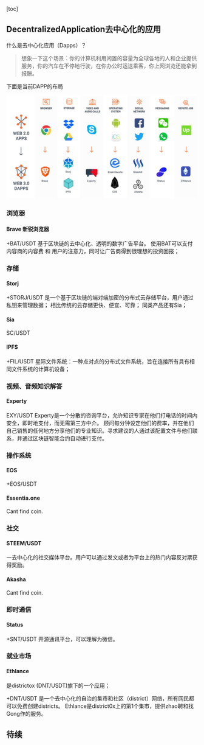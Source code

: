 [toc]

## DecentralizedApplication去中心化的应用
什么是去中心化应用（Dapps）？
> 想象一下这个场景：你的计算机利用闲置的容量为全球各地的人和企业提供服务，你的汽车在不停地行驶，在你办公时运送乘客，你上网浏览还能拿到报酬。

下面是当前DAPP的布局

![](img/btc-category.png)

### 浏览器
#### Brave 新锐浏览器
+BAT/USDT
基于区块链的去中心化、透明的数字广告平台。
使用BAT可以支付内容商的内容费 和 用户的注意力，同时让广告商得到很理想的投资回报；

### 存储
#### Storj
+STORJ/USDT
是一个基于区块链的端对端加密的分布式云存储平台，用户通过私钥来管理数据；
相比传统的云存储更快、便宜、可靠；
同类产品还有Sia；

#### Sia
SC/USDT


#### IPFS
+FIL/USDT
星际文件系统：一种点对点的分布式文件系统，旨在连接所有具有相同文件系统的计算机设备；

### 视频、音频知识解答
#### Experty
EXY/USDT
Experty是一个分散的咨询平台，允许知识专家在他们打电话的时间内安全，即时地支付，而无需第三方中介。
顾问每分钟设定他们的费率，并在他们自己销售的任何地方分享他们的专业知识。寻求建议的人通过该配置文件与他们联系，并通过区块链智能合约自动进行支付。

### 操作系统
#### EOS
+EOS/USDT


#### Essentia.one
Cant find coin.

### 社交
#### STEEM/USDT
一去中心化的社交媒体平台。用户可以通过发文或者为平台上的热门内容反对票获得奖励。


#### Akasha
Cant find coin.

### 即时通信
#### Status
+SNT/USDT
开源通讯平台，可以理解为微信。


### 就业市场
#### Ethlance
是districtox (DNT/USDT)旗下的一个应用；

+DNT/USDT
是一个去中心化的自治的集市和社区（district）网络，所有网民都可以免费创建districts。
Ethlance是district0x上的第1个集市，提供zhao聘和找Gong作的服务。


## 待续
